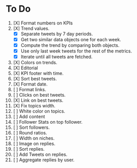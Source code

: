 # To Do

 1. [X] Format numbers on KPIs
 2. [X] Trend values.
    - [X] Separate tweets by 7 day periods.
    - [X] Get two similar data objects one for each week.
    - [X] Compute the trend by comparing both objects.
    - [X] Use only last week tweets for the rest of the metrics.
    - [X] Iterate until all tweets are fetched.

 3. [X] Colors on trends.
 4. [X] Editorial
 5. [X] KPI footer with time.
 6. [X] Sort best tweets.
 7. [X] Format date.
 8. [ ] Format links.
 9. [ ] Clicks on best tweets.
10. [X] Link on best tweets.
11. [X] Fix topics width.
12. [ ] White color on topics.
13. [ ] Add content
14. [ ] Follower Stats on top follower.
15. [ ] Sort followers.
16. [ ] Round ratios.
17. [ ] Width on niches.
18. [ ] Image on replies.
19. [ ] Sort replies.
20. [ ] Add Tweets on replies.
21. [ ] Aggregate replies by user.
